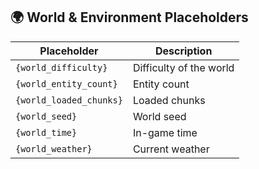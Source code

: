 ## 🌍 World & Environment Placeholders

| Placeholder                 | Description         |
|----------------------------|---------------------|
| `{world_difficulty}`       | Difficulty of the world |
| `{world_entity_count}`     | Entity count        |
| `{world_loaded_chunks}`    | Loaded chunks       |
| `{world_seed}`             | World seed          |
| `{world_time}`             | In-game time        |
| `{world_weather}`          | Current weather     |
